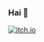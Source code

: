 ### Hai 👋

<a href="https://darkxp.itch.io/" target="_blank"><img src="https://img.shields.io/badge/itch.io-hai-blueviolet" alt="itch.io"></a>

<!--
![:mrbocch](https://count.getloli.com/@mrbocch?name=mrbocch&theme=booru-lisu&padding=7&offset=0&align=top&scale=1&pixelated=1&darkmode=auto)

**MrBocch/MrBocch** is a ✨ _special_ ✨ repository because its `README.md` (this file) appears on your GitHub profile.

Here are some ideas to get you started:
- 🔭 I’m currently working on ...
- 🌱 I’m currently learning godot
-->
<!--
- 👯 I’m looking to collaborate on ...
- 🤔 I’m looking for help with ...
- 💬 Ask me about ...
- 📫 How to reach me: ...
- 😄 Pronouns: ...
- ⚡ Fun fact: ...
-->
